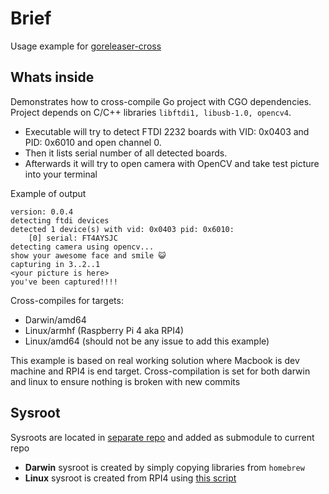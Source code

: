# Brief
Usage example for [goreleaser-cross](https://github.com/goreleaser/goreleaser-cross)

## Whats inside
Demonstrates how to cross-compile Go project with CGO dependencies.
Project depends on C/C++ libraries `libftdi1, libusb-1.0, opencv4`.
- Executable will try to detect FTDI 2232 boards with VID: 0x0403 and PID: 0x6010 and open channel 0.
- Then it lists serial number of all detected boards. 
- Afterwards it will try to open camera with OpenCV and take test picture into your terminal

Example of output
```
version: 0.0.4
detecting ftdi devices
detected 1 device(s) with vid: 0x0403 pid: 0x6010:
    [0] serial: FT4AYSJC
detecting camera using opencv...
show your awesome face and smile 😺
capturing in 3..2..1
<your picture is here>
you've been captured!!!!
```
Cross-compiles for targets:
 - Darwin/amd64
 - Linux/armhf (Raspberry Pi 4 aka RPI4)
 - Linux/amd64 (should not be any issue to add this example)

This example is based on real working solution where Macbook is dev machine and RPI4 is end target. Cross-compilation is set for both darwin and linux to ensure nothing is broken with new commits
 
## Sysroot
Sysroots are located in [separate repo](https://github.com/goreleaser/goreleaser-cross-example-sysroot) and added as submodule to current repo 
- **Darwin** sysroot is created by simply copying libraries from `homebrew`
- **Linux** sysroot is created from RPI4 using [this script](https://github.com/goreleaser/goreleaser-cross/blob/master/scripts/sysroot-rsync.sh)
